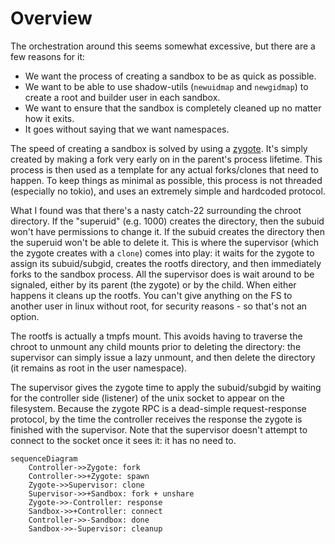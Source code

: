# Overview

The orchestration around this seems somewhat excessive, but there are a few reasons for it:

- We want the process of creating a sandbox to be as quick as possible.
- We want to be able to use shadow-utils (`newuidmap` and `newgidmap`) to create a root and builder user in each
  sandbox.
- We want to ensure that the sandbox is completely cleaned up no matter how it exits.
- It goes without saying that we want namespaces.

The speed of creating a sandbox is solved by using a [zygote][1]. It's simply created by making a fork very early on in
the parent's process lifetime. This process is then used as a template for any actual forks/clones that need to happen.
To keep things as minimal as possible, this process is not threaded (especially no tokio), and uses an extremely simple
and hardcoded protocol.

What I found was that there's a nasty catch-22 surrounding the chroot directory. If the "superuid" (e.g. 1000)
creates the directory, then the subuid won't have permissions to change it. If the subuid creates the directory then
the superuid won't be able to delete it. This is where the supervisor (which the zygote creates with a `clone`) comes
into play: it waits for the zygote to assign its subuid/subgid, creates the rootfs directory, and then immediately forks
to the sandbox process. All the supervisor does is wait around to be signaled, either by its parent (the zygote) or by
the child. When either happens it cleans up the rootfs. You can't give anything on the FS to another user in linux
without root, for security reasons - so that's not an option.

The rootfs is actually a tmpfs mount. This avoids having to traverse the chroot to unmount any child mounts prior to
deleting the directory: the supervisor can simply issue a lazy unmount, and then delete the directory (it remains as
root in the user namespace).

The supervisor gives the zygote time to apply the subuid/subgid by waiting for the controller side (listener) of the
unix socket to appear on the filesystem. Because the zygote RPC is a dead-simple request-response protocol, by the time
the controller receives the response the zygote is finished with the supervisor. Note that the supervisor doesn't
attempt to connect to the socket once it sees it: it has no need to.

```mermaid
sequenceDiagram
    Controller->>Zygote: fork
    Controller->>+Zygote: spawn
    Zygote->>Supervisor: clone
    Supervisor->>+Sandbox: fork + unshare
    Zygote->>-Controller: response
    Sandbox->>+Controller: connect
    Controller->>-Sandbox: done
    Sandbox->>-Supervisor: cleanup
```

[1]: https://chromium.googlesource.com/chromium/src/+/HEAD/docs/linux/zygote.md
